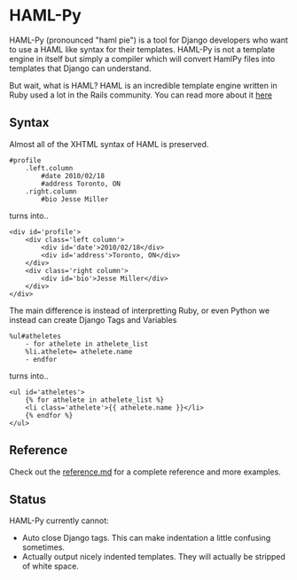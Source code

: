 # HAML-Py

HAML-Py (pronounced "haml pie") is a tool for Django developers who want to use a HAML like syntax for their templates.
HAML-Py is not a template engine in itself but simply a compiler which will convert HamlPy files into templates that Django can understand.


But wait, what is HAML?  HAML is an incredible template engine written in Ruby used a lot in the Rails community.  You can read more about it [here](http://www.haml-lang.com "HAML Home")

## Syntax

Almost all of the XHTML syntax of HAML is preserved.  

	#profile
		.left.column
			#date 2010/02/18
			#address Toronto, ON
		.right.column
			#bio Jesse Miller
			
turns into..

	<div id='profile'>
		<div class='left column'>
			<div id='date'>2010/02/18</div>
			<div id='address'>Toronto, ON</div>
		</div>
		<div class='right column'>
			<div id='bio'>Jesse Miller</div>
		</div>
	</div>
	

The main difference is instead of interpretting Ruby, or even Python we instead can create Django Tags and Variables

	%ul#atheletes
		- for athelete in athelete_list
		%li.athelete= athelete.name
		- endfor

turns into..

	<ul id='atheletes'>
		{% for athelete in athelete_list %}
		<li class='athelete'>{{ athelete.name }}</li>
		{% endfor %}
	</ul>
	
## Reference

Check out the [reference.md](http://github.com/jessemiller/HamlPy/blob/master/reference.md "HamlPy Reference") for a complete reference and more examples.

## Status

HAML-Py currently cannot:

- Auto close Django tags.  This can make indentation a little confusing sometimes.
- Actually output nicely indented templates.  They will actually be stripped of white space.

